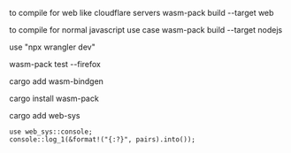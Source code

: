 to compile for web like cloudflare servers wasm-pack build --target web

to compile for normal javascript use case wasm-pack build --target nodejs

use "npx wrangler dev"

wasm-pack test --firefox 

cargo add wasm-bindgen

cargo install wasm-pack

cargo add web-sys

    use web_sys::console;
    console::log_1(&format!("{:?}", pairs).into());

